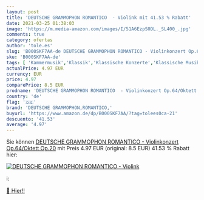 ```yaml
---
layout: post
title: 'DEUTSCHE GRAMMOPHON ROMANTICO  - Violink mit 41.53 % Rabatt'
date: 2021-03-25 01:38:03
image: 'https://m.media-amazon.com/images/I/51A6EzpS0DL._SL400_.jpg'
comments: true
category: ofertas
author: 'tole.es'
slug: 'B000SKF7AA-de DEUTSCHE GRAMMOPHON ROMANTICO - Violinkonzert Op.64/Oktett...'
sku: 'B000SKF7AA-de'
tags: [ 'Kammermusik','Klassik','Klassische Konzerte','Klassische Musik für Soloinstrumente','Konzerte, Symphonien & Orchestermusik','Musik Kategorien','Musik-CDs & Vinyl','Sinfonien','deutsche grammophon,romantico,', ]
actualPrice: 4.97 EUR
currency: EUR
price: 4.97
comparePrice: 8.5 EUR
prodname: 'DEUTSCHE GRAMMOPHON ROMANTICO  - Violinkonzert Op.64/Oktett Op.20'
country: 'de'
flag: '🇩🇪'
brand: 'DEUTSCHE GRAMMOPHON,ROMANTICO,'
buyurl: 'https://www.amazon.de/dp/B000SKF7AA/?tag=tolees0ca-21'
descuento: '41.53'
average: '4.97'
---
```


Sie können [DEUTSCHE GRAMMOPHON ROMANTICO  - Violinkonzert Op.64/Oktett Op.20](https://www.amazon.de/dp/B000SKF7AA/?tag=tolees0ca-21) mit Preis 4.97 EUR (original: 8.5 EUR) 41.53 % Rabatt hier:

[![DEUTSCHE GRAMMOPHON ROMANTICO  - Violink](https://m.media-amazon.com/images/I/51A6EzpS0DL._SL400_.jpg)](https://www.amazon.de/dp/B000SKF7AA/?tag=tolees0ca-21)

ℹ️:


[🛒 Hier!!](https://www.amazon.de/dp/B000SKF7AA/?tag=tolees0ca-21)
